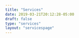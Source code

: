 ```yaml
---
title: "Services"
date: 2019-03-21T20:12:28-05:00
draft: false
type: "services"
layout: "servicespage"
---
```

